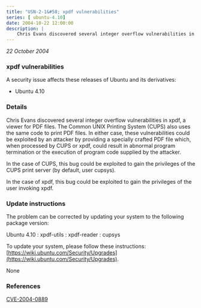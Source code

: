 ```yaml
---
title: "USN-2-1&#58; xpdf vulnerabilities"
series: [ ubuntu-4.10]
date: 2004-10-22 12:00:00
description: |
    Chris Evans discovered several integer overflow vulnerabilities in xpdf, a viewer for PDF files.  The Common UNIX Printing System (CUPS) also uses the same code to print PDF files.  In either case, these vulnerabilities could be exploited by an attacker by providing a specially crafted PDF file which, when processed by CUPS or xpdf, could result in abnormal program termination or the execution of program code supplied by the attacker.
--- 
```

 
 

*22 October 2004*

### xpdf vulnerabilities

A security issue affects these releases of Ubuntu and its derivatives:

* Ubuntu 4.10

### Details

Chris Evans discovered several integer overflow vulnerabilities in xpdf, a viewer for PDF files. The Common UNIX Printing System (CUPS) also uses the same code to print PDF files. In either case, these vulnerabilities could be exploited by an attacker by providing a specially crafted PDF file which, when processed by CUPS or xpdf, could result in abnormal program termination or the execution of program code supplied by the attacker.

In the case of CUPS, this bug could be exploited to gain the privileges of the CUPS print server (by default, user cupsys).

In the case of xpdf, this bug could be exploited to gain the privileges of the user invoking xpdf.

### Update instructions

The problem can be corrected by updating your system to the following package version:

Ubuntu 4.10
 : xpdf-utils 
 : xpdf-reader 
 : cupsys 

To update your system, please follow these instructions: [https://wiki.ubuntu.com/Security/Upgrades](https://wiki.ubuntu.com/Security/Upgrades).

None

### References

 
 [CVE-2004-0889](http://people.ubuntu.com/~ubuntu-security/cve/CVE-2004-0889)
 

